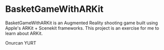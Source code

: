 # BasketGameWithARKit


BasketGameWithARKit is an Augmented Reality shooting game built using Apple's ARKit + Scenekit frameworks. This project is an exercise for me to learn about ARKit.

Onurcan YURT
